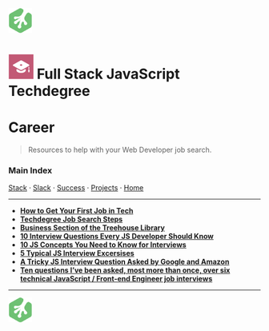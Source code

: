 ![Treehouse Logo](../repo-imgs/frogprint.png "Team Treehouse")

# ![Full Stack JavaScript Techdegree](../repo-imgs/fsjs.png "FSJS") Full Stack JavaScript Techdegree

# Career

>Resources to help with your Web Developer job search.

### Main Index

[Stack](stack.md) ·
[Slack](slack.md) ·
[Success](success.md) ·
[Projects](projects.md) ·
[Home](../README.md)

-------

* **[How to Get Your First Job in Tech](https://medium.com/team-treehouse/how-to-get-your-first-job-in-tech-7478a51fc78)**
* **[Techdegree Job Search Steps](https://teamtreehouse.com/library/job-search-help)**
* **[Business Section of the Treehouse Library](https://teamtreehouse.com/library/topic:business)**
* **[10 Interview Questions Every JS Developer Should Know](https://medium.com/javascript-scene/10-interview-questions-every-javascript-developer-should-know-6fa6bdf5ad95)**
* **[10 JS Concepts You Need to Know for Interviews](https://dev.to/arnavaggarwal/10-javascript-concepts-you-need-to-know-for-interviews)**
* **[5 Typical JS Interview Excersises](https://www.sitepoint.com/5-typical-javascript-interview-exercises/)**
* **[A Tricky JS Interview Question Asked by Google and Amazon](https://medium.com/coderbyte/a-tricky-javascript-interview-question-asked-by-google-and-amazon-48d212890703)**
* **[Ten questions I’ve been asked, most more than once, over six technical JavaScript / Front-end Engineer job interviews](https://www.reddit.com/r/javascript/comments/3rb88w/ten_questions_ive_been_asked_most_more_than_once/)**

-------

![Treehouse Logo](../repo-imgs/frogprint.png "Team Treehouse")